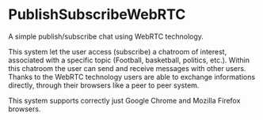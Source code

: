 # PublishSubscribeWebRTC

A simple publish/subscribe chat using WebRTC technology. 

This system let the user access (subscribe) a chatroom of interest,
associated with a specific topic (Football, basketball, politics, etc.). 
Within this chatroom the user can send and receive messages with other users.
Thanks to the WebRTC technology users are able to exchange informations directly,
through their browsers like a peer to peer system.

This system supports correctly just Google Chrome and Mozilla Firefox browsers.
